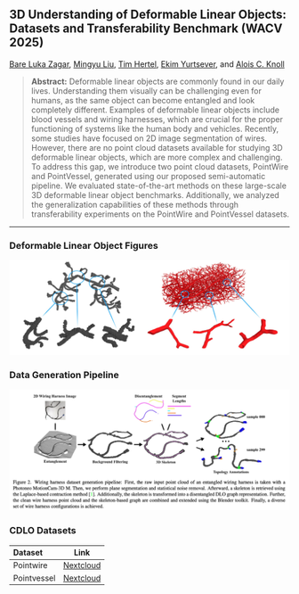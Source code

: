 ## 3D Understanding of Deformable Linear Objects: Datasets and Transferability Benchmark (WACV 2025)

[Bare Luka Zagar](https://scholar.google.com/citations?hl=zh-CN&user=QEz7ItgAAAAJ), [Mingyu Liu](https://scholar.google.com/citations?user=Bcohc-oAAAAJ), [Tim Hertel](https://de.linkedin.com/in/tim-hertel), [Ekim Yurtsever](https://scholar.google.com/citations?hl=zh-CN&user=dJGmJCEAAAAJ), and [Alois C. Knoll](https://scholar.google.com/citations?hl=zh-CN&user=-CA8QgwAAAAJ&view_op=list_works)

>**Abstract:** Deformable linear objects are commonly found in our daily lives. Understanding them visually can be challenging even for humans, as the same object can become entangled and look completely different. Examples of deformable linear objects include blood vessels and wiring harnesses, which are crucial for the proper functioning of systems like the human body and vehicles. Recently, some studies have focused on 2D image segmentation of wires. However, there are no point cloud datasets available for studying 3D deformable linear objects, which are more complex and challenging. To address this gap, we introduce two point cloud datasets, PointWire and PointVessel, generated using our proposed semi-automatic pipeline. We evaluated state-of-the-art methods on these large-scale 3D deformable linear object benchmarks. Additionally, we analyzed the generalization capabilities of these methods through transferability experiments on the PointWire and PointVessel datasets.

---
### Deformable Linear Object Figures
<img src="/figures/DLO_figure.png">

### Data Generation Pipeline
<img src="/figures/Data_generation.png">

### CDLO Datasets

|Dataset | Link |
| :----- | :--: |
|Pointwire | [Nextcloud]() |
|Pointvessel | [Nextcloud]() |
